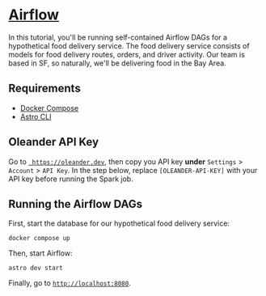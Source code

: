 # [Airflow](https://spark.apache.org)

In this tutorial, you'll be running self-contained Airflow DAGs for a hypothetical food delivery service.
The food delivery service consists of models for food delivery routes, orders, and driver activity.
Our team is based in SF, so naturally, we'll be delivering food in the Bay Area.

## Requirements

* [Docker Compose](https://docs.docker.com/compose/install)
* [Astro CLI](https://www.astronomer.io/docs/astro/cli/overview/)

## Oleander API Key

Go to [` https://oleander.dev`]( https://oleander.dev), then copy you API key **under** `Settings` > `Account` > `API Key`.
In the step below, replace `[OLEANDER-API-KEY]` with your API key before running the Spark job.

## Running the Airflow DAGs

First, start the database for our hypothetical food delivery service:

```
docker compose up
```

Then, start Airflow:

```
astro dev start
```

Finally, go to [`http://localhost:8080`](http://localhost:8080).